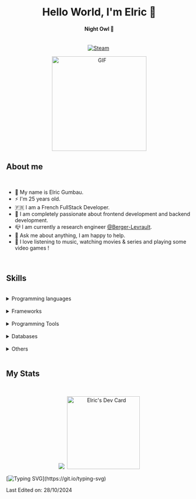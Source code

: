 <p>
  <h1 align="center"><b>Hello World, I'm Elric 👋</b></h1>
</p>

<p>
  <h4 align="center"><b>Night Owl 🦉</b></h4>
</p>

<p align="center">
<br>
<a href="https://steamcommunity.com/id/renergyr"><img src="https://img.shields.io/badge/steam-2a475e.svg?&style=for-the-badge&logo=steam" alt="Steam" /></a>&nbsp;
</p>

<p align="center">
  <img height="256px" alt="GIF" src="https://i.pinimg.com/originals/e4/26/70/e426702edf874b181aced1e2fa5c6cde.gif" />
<p>

## About me

<br>

- 🦄 My name is Elric Gumbau.
- ⚡ I'm 25 years old.
- 🇫🇷 I am a French FullStack Developer.
- 💚 I am completely passionate about frontend development and backend development.
- 📪 I am currently a research engineer <a href="https://www.berger-levrault.com/us" target="_blank">@Berger-Levrault</a>.
- 💬 Ask me about anything, I am happy to help.
- 🎉 I love listening to music, watching movies & series and playing some video games !

<br>

## Skills

<br>

<details>
<summary>Programming languages</summary>
<br>
<img src="https://img.shields.io/badge/-Rust%20-%23323330?style=for-the-badge&logo=rust">&nbsp;
<img src="https://img.shields.io/badge/-TypeScript%20-%23323330?style=for-the-badge&logo=typescript">&nbsp;
<img src="https://img.shields.io/badge/-Sass%20-%23323330?style=for-the-badge&logo=sass">
</details>
<br>

<details>
<summary>Frameworks</summary>
<br>
<img src="https://img.shields.io/badge/-NuxtJS%20-%23323330?style=for-the-badge&logo=nuxt.js">&nbsp;
<img src="https://img.shields.io/badge/-Svelte-%23323330?style=for-the-badge&logo=Svelte">&nbsp;
<img src="https://img.shields.io/badge/-AdonisJS-%23323330?style=for-the-badge&logo=AdonisJS">&nbsp;
<img src="https://img.shields.io/badge/-Tailwind%20CSS-%23323330?style=for-the-badge&logo=TailwindCSS">
</details>
<br>

<details>
<summary>Programming Tools</summary>
<br>
<img src="https://img.shields.io/badge/IntelliJ%20IDEA-%23323330?style=for-the-badge&logo=IntelliJ%20IDEA">&nbsp;
<img src="https://img.shields.io/badge/Zed-%23323330?style=for-the-badge&logo=zed-industries">&nbsp;
<img src="https://img.shields.io/badge/Neovim-%23323330?style=for-the-badge&logo=neovim">&nbsp;
<img src="https://img.shields.io/badge/HTTPie-%23323330?style=for-the-badge&logo=HTTPie">&nbsp;
<img src="https://img.shields.io/badge/-Vite-%23323330?style=for-the-badge&logo=vite">&nbsp;
<img src="https://img.shields.io/badge/-Docker-%23323330?style=for-the-badge&logo=Docker">
</details>
<br>

<details>
<summary>Databases</summary>
<br>
<img src="https://img.shields.io/badge/-MySQL-%23323330?style=for-the-badge&logo=MySQL">&nbsp;
<img src="https://img.shields.io/badge/-MongoDB-%23323330?style=for-the-badge&logo=mongodb">
</details>
<br>

<details>
<summary>Others</summary>
<br>
<img src="https://img.shields.io/badge/-macOS-%23323330?style=for-the-badge&logo=apple">&nbsp;
<img src="https://img.shields.io/badge/Notion-%23323330?style=for-the-badge&logo=Notion">&nbsp;
<img src="https://img.shields.io/badge/figma-%23323330?style=for-the-badge&logo=Figma">&nbsp;
<img src="https://img.shields.io/badge/Arc-%23323330?style=for-the-badge&logo=arc">&nbsp;
<img src="https://img.shields.io/badge/-Logitech-%23323330?style=for-the-badge&logo=Logitech">
</details>

<br>

## My Stats

<br>
  
<p float="left" align="center">
  <img src="https://github-readme-stats.vercel.app/api?username=rEnergYr&count_private=true&show_icons=trueline_height=21&theme=dracula">&nbsp;
  <a href="https://app.daily.dev/EnergY_"><img height="197px" src="https://api.daily.dev/devcards/a85314732ebb474aa089249083e5fd5b.png?r=j2t" alt="Elric's Dev Card"/>   </a>
</p>

[![Typing SVG](https://readme-typing-svg.herokuapp.com?color=%2336BCF7&lines=Happy+coding!)](https://git.io/typing-svg)

Last Edited on: 28/10/2024
